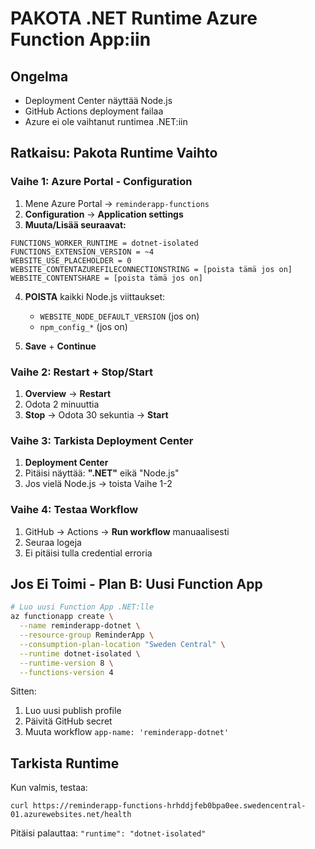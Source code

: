 # PAKOTA .NET Runtime Azure Function App:iin

## Ongelma
- Deployment Center näyttää Node.js
- GitHub Actions deployment failaa
- Azure ei ole vaihtanut runtimea .NET:iin

## Ratkaisu: Pakota Runtime Vaihto

### Vaihe 1: Azure Portal - Configuration
1. Mene Azure Portal → `reminderapp-functions`
2. **Configuration** → **Application settings**
3. **Muuta/Lisää seuraavat:**

```
FUNCTIONS_WORKER_RUNTIME = dotnet-isolated
FUNCTIONS_EXTENSION_VERSION = ~4
WEBSITE_USE_PLACEHOLDER = 0
WEBSITE_CONTENTAZUREFILECONNECTIONSTRING = [poista tämä jos on]
WEBSITE_CONTENTSHARE = [poista tämä jos on]
```

4. **POISTA** kaikki Node.js viittaukset:
   - `WEBSITE_NODE_DEFAULT_VERSION` (jos on)
   - `npm_config_*` (jos on)

5. **Save** + **Continue**

### Vaihe 2: Restart + Stop/Start
1. **Overview** → **Restart**
2. Odota 2 minuuttia
3. **Stop** → Odota 30 sekuntia → **Start**

### Vaihe 3: Tarkista Deployment Center
1. **Deployment Center**
2. Pitäisi näyttää: **".NET"** eikä "Node.js"
3. Jos vielä Node.js → toista Vaihe 1-2

### Vaihe 4: Testaa Workflow
1. GitHub → Actions → **Run workflow** manuaalisesti
2. Seuraa logeja
3. Ei pitäisi tulla credential erroria

## Jos Ei Toimi - Plan B: Uusi Function App

```bash
# Luo uusi Function App .NET:lle
az functionapp create \
  --name reminderapp-dotnet \
  --resource-group ReminderApp \
  --consumption-plan-location "Sweden Central" \
  --runtime dotnet-isolated \
  --runtime-version 8 \
  --functions-version 4
```

Sitten:
1. Luo uusi publish profile
2. Päivitä GitHub secret
3. Muuta workflow `app-name: 'reminderapp-dotnet'`

## Tarkista Runtime
Kun valmis, testaa:
```
curl https://reminderapp-functions-hrhddjfeb0bpa0ee.swedencentral-01.azurewebsites.net/health
```

Pitäisi palauttaa: `"runtime": "dotnet-isolated"`
